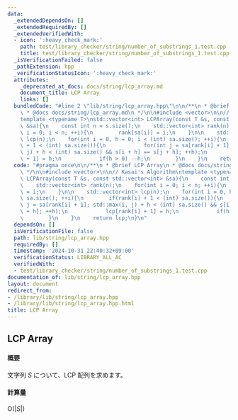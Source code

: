 ```yaml
---
data:
  _extendedDependsOn: []
  _extendedRequiredBy: []
  _extendedVerifiedWith:
  - icon: ':heavy_check_mark:'
    path: test/library_checker/string/number_of_substrings_1.test.cpp
    title: test/library_checker/string/number_of_substrings_1.test.cpp
  _isVerificationFailed: false
  _pathExtension: hpp
  _verificationStatusIcon: ':heavy_check_mark:'
  attributes:
    _deprecated_at_docs: docs/string/lcp_array.md
    document_title: LCP Array
    links: []
  bundledCode: "#line 2 \"lib/string/lcp_array.hpp\"\n\n/**\n * @brief LCP Array\n\
    \ * @docs docs/string/lcp_array.md\n */\n\n#include <vector>\n\n// Kasai's Algorithm\n\
    template <typename T>\nstd::vector<int> LCPArray(const T &s, const std::vector<int>\
    \ &sa){\n    const int n = s.size();\n    std::vector<int> rank(n);\n    for(int\
    \ i = 0; i < n; ++i){\n        rank[sa[i]] = i;\n    }\n\n    std::vector<int>\
    \ lcp(n);\n    for(int i = 0, h = 0; i < (int) sa.size(); ++i){\n        if(rank[i]\
    \ + 1 < (int) sa.size()){\n            for(int j = sa[rank[i] + 1]; std::max(i,\
    \ j) + h < (int) sa.size() && s[i + h] == s[j + h]; ++h);\n            lcp[rank[i]\
    \ + 1] = h;\n            if(h > 0) --h;\n        }\n    }\n    return lcp;\n}\n"
  code: "#pragma once\n\n/**\n * @brief LCP Array\n * @docs docs/string/lcp_array.md\n\
    \ */\n\n#include <vector>\n\n// Kasai's Algorithm\ntemplate <typename T>\nstd::vector<int>\
    \ LCPArray(const T &s, const std::vector<int> &sa){\n    const int n = s.size();\n\
    \    std::vector<int> rank(n);\n    for(int i = 0; i < n; ++i){\n        rank[sa[i]]\
    \ = i;\n    }\n\n    std::vector<int> lcp(n);\n    for(int i = 0, h = 0; i < (int)\
    \ sa.size(); ++i){\n        if(rank[i] + 1 < (int) sa.size()){\n            for(int\
    \ j = sa[rank[i] + 1]; std::max(i, j) + h < (int) sa.size() && s[i + h] == s[j\
    \ + h]; ++h);\n            lcp[rank[i] + 1] = h;\n            if(h > 0) --h;\n\
    \        }\n    }\n    return lcp;\n}\n"
  dependsOn: []
  isVerificationFile: false
  path: lib/string/lcp_array.hpp
  requiredBy: []
  timestamp: '2024-10-31 22:40:32+09:00'
  verificationStatus: LIBRARY_ALL_AC
  verifiedWith:
  - test/library_checker/string/number_of_substrings_1.test.cpp
documentation_of: lib/string/lcp_array.hpp
layout: document
redirect_from:
- /library/lib/string/lcp_array.hpp
- /library/lib/string/lcp_array.hpp.html
title: LCP Array
---
```

## LCP Array

#### 概要

文字列 $S$ について、LCP 配列を求めます。

#### 計算量

$\mathrm{O}(\lvert S\lvert)$
